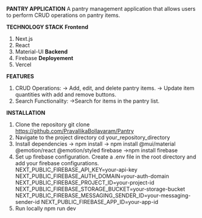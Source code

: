 **PANTRY APPLICATION**
A pantry management application that allows users to perform CRUD operations on pantry items. 

**TECHNOLOGY STACK**
**Frontend**
1. Next.js
2. React
3. Material-UI
**Backend**
1. Firebase
**Deployement**
1. Vercel

**FEATURES**
1. CRUD Operations:
    -> Add, edit, and delete pantry items.
    -> Update item quantities with add and remove buttons.
2. Search Functionality:
    ->Search for items in the pantry list.

**INSTALLATION**
1. Clone the repository
   git clone https://github.com/PravallikaBollavaram/Pantry
2. Navigate to the project directory
   cd your_repository_directory
3. Install dependencies
   -> npm install
   -> npm install @mui/material @emotion/react @emotion/styled firebase
   ->npm install firebase
4. Set up firebase configuration.
   Create a .env file in the root directory and add your firebase configurations.
    NEXT_PUBLIC_FIREBASE_API_KEY=your-api-key
    NEXT_PUBLIC_FIREBASE_AUTH_DOMAIN=your-auth-domain
    NEXT_PUBLIC_FIREBASE_PROJECT_ID=your-project-id
    NEXT_PUBLIC_FIREBASE_STORAGE_BUCKET=your-storage-bucket
    NEXT_PUBLIC_FIREBASE_MESSAGING_SENDER_ID=your-messaging-sender-id
    NEXT_PUBLIC_FIREBASE_APP_ID=your-app-id
5. Run locally
   npm run dev
